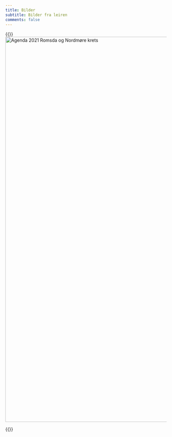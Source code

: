 ```yaml
---
title: Bilder
subtitle: Bilder fra leiren
comments: false
---
```

{{<rawhtml>}}
<a data-flickr-embed="true" href="https://www.flickr.com/groups/14755312@N24/pool/" title="Agenda 2021 Romsda og Nordmøre krets">
    <img src="https://live.staticflickr.com/65535/51233290465_ac9a0fea5e_h.jpg" width="1600" height="1200" alt="Agenda 2021 Romsda og Nordmøre krets">
</a>
<script async src="//embedr.flickr.com/assets/client-code.js" charset="utf-8"></script>
{{</rawhtml>}}